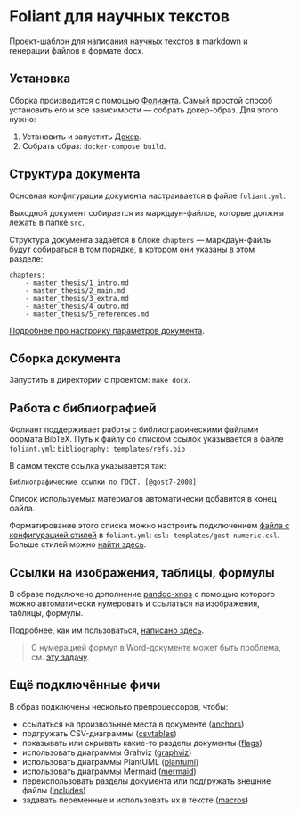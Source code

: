 # Foliant для научных текстов

Проект-шаблон для написания научных текстов в markdown и генерации файлов в формате docx.

## Установка

Сборка производится с помощью [Фолианта](http://foliant.org/). Самый простой способ установить его и все зависимости — собрать докер-образ. Для этого нужно:

1. Установить и запустить [Докер](https://docs.docker.com/).
2. Собрать образ: `docker-compose build`.

## Структура документа

Основная конфигурации документа настраивается в файле `foliant.yml`.

Выходной документ собирается из маркдаун-файлов, которые должны лежать в папке `src`.

Структура документа задаётся в блоке `chapters` — маркдаун-файлы будут собираться в том порядке, в котором они указаны в этом разделе:

```
chapters:
    - master_thesis/1_intro.md
    - master_thesis/2_main.md
    - master_thesis/3_extra.md
    - master_thesis/4_outro.md
    - master_thesis/5_references.md
```

[Подробнее про настройку параметров документа](https://foliant-docs.github.io/docs/backends/pandoc).

## Сборка документа

Запустить в директории с проектом: `make docx`.


## Работа с библиографией

Фолиант поддерживает работы с библиографическими файлами формата BibTeX. Путь к файлу со списком ссылок указывается в файле `foliant.yml`: `bibliography: templates/refs.bib `.

В самом тексте ссылка указывается так:

```
Библиографические ссылки по ГОСТ. [@gost7-2008]
```

Список используемых материалов автоматически добавится в конец файла.

Форматирование этого списка можно настроить подключением [файла с конфигурацией стилей](https://citationstyles.org) в `foliant.yml`: `csl: templates/gost-numeric.csl`. Больше стилей можно [найти здесь](https://github.com/citation-style-language/styles).

## Ссылки на изображения, таблицы, формулы

В образе подключено дополнение [pandoc-xnos](https://github.com/tomduck/pandoc-xnos) с помощью которого можно автоматически нумеровать и ссылаться на изображения, таблицы, формулы.

Подробнее, как им пользоваться, [написано здесь](https://github.com/tomduck/pandoc-fignos).

> С нумерацией формул в Word-документе может быть проблема, см. [ эту задачу](https://github.com/tomduck/pandoc-eqnos/issues/62).

## Ещё подключённые фичи

В образ подключены несколько препроцессоров, чтобы:

- ссылаться на произвольные места в документе ([anchors](https://foliant-docs.github.io/docs/preprocessors/anchors))
- подгружать CSV-диаграммы ([csvtables](https://foliant-docs.github.io/docs/preprocessors/csvtables/))
- показывать или скрывать какие-то разделы документы ([flags](https://foliant-docs.github.io/docs/preprocessors/flags/))
- использовать диаграммы Grahviz ([graphviz](https://foliant-docs.github.io/docs/preprocessors/graphviz/))
- использовать диаграммы PlantUML ([plantuml](https://foliant-docs.github.io/docs/preprocessors/plantuml/))
- использовать диаграммы Mermaid ([mermaid](https://foliant-docs.github.io/docs/preprocessors/mermaid/))
- переиспользовать разделы документа или подгружать внешние файлы ([includes](https://foliant-docs.github.io/docs/preprocessors/includes/))
- задавать переменные и использовать их в тексте ([macros](https://foliant-docs.github.io/docs/preprocessors/macros/))
